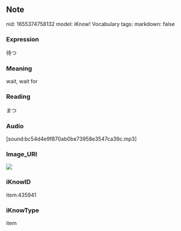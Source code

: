 ## Note
nid: 1655374758132
model: iKnow! Vocabulary
tags: 
markdown: false

### Expression
待つ

### Meaning
wait, wait for

### Reading
まつ

### Audio
[sound:bc54d4e9f870ab0be73958e3547ca39c.mp3]

### Image_URI
<img src="346bb608be872c9066e8235cbf362327.jpg">

### iKnowID
item:435941

### iKnowType
item
